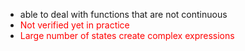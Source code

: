 - able to deal with functions that are not continuous
- <font style="color:red">Not verified yet in practice</font>
- <font style="color:red">Large number of states create complex expressions</font>
